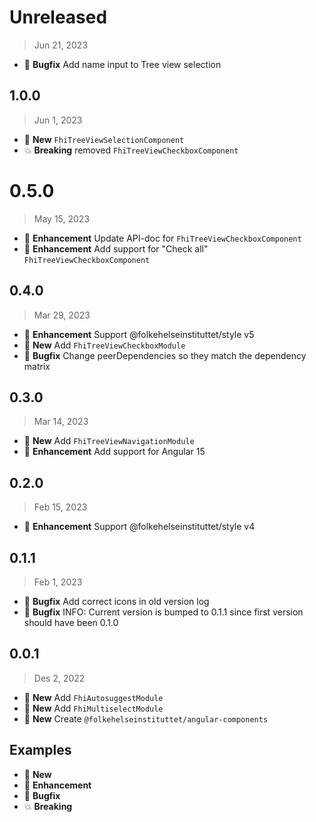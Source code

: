 # Unreleased

> Jun 21, 2023

* :bug: **Bugfix** Add name input to Tree view selection

## 1.0.0

> Jun 1, 2023

* :gift: **New** `FhiTreeViewSelectionComponent`
* :boom: **Breaking** removed `FhiTreeViewCheckboxComponent`

# 0.5.0

> May 15, 2023

* :tada: **Enhancement** Update API-doc for `FhiTreeViewCheckboxComponent`
* :tada: **Enhancement** Add support for "Check all" `FhiTreeViewCheckboxComponent`

## 0.4.0

> Mar 29, 2023

* :tada: **Enhancement** Support @folkehelseinstituttet/style v5
* :gift: **New** Add `FhiTreeViewCheckboxModule`
* :bug: **Bugfix** Change peerDependencies so they match the dependency matrix

## 0.3.0

> Mar 14, 2023

* :gift: **New** Add `FhiTreeViewNavigationModule`
* :tada: **Enhancement** Add support for Angular 15

## 0.2.0

> Feb 15, 2023

* :tada: **Enhancement** Support @folkehelseinstituttet/style v4

## 0.1.1

> Feb 1, 2023

* :bug: **Bugfix** Add correct icons in old version log
* :bug: **Bugfix** INFO: Current version is bumped to 0.1.1 since first version should have been 0.1.0

## 0.0.1

> Des 2, 2022

* :gift: **New** Add `FhiAutosuggestModule`
* :gift: **New** Add `FhiMultiselectModule`
* :gift: **New** Create `@folkehelseinstituttet/angular-components`

## Examples

* :gift: **New**
* :tada: **Enhancement**
* :bug: **Bugfix**
* :boom: **Breaking**
